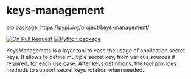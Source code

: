 # keys-management
pip package: https://pypi.org/project/keys-management/

[![On Pull Request](https://github.com/nielsen-oss/keys-management/actions/workflows/pr_ci.yaml/badge.svg?branch=main)](https://github.com/nielsen-oss/keys-management/actions/workflows/pr_ci.yaml)
[![Python package](https://github.com/nielsen-oss/keys-management/actions/workflows/push_ci.yaml/badge.svg?branch=main)](https://github.com/nielsen-oss/keys-management/actions/workflows/push_ci.yaml)

KeysManagemets is a layer tool to ease the usage of application secret keys.
It allows to define multiple secret key,  from various sources if required, for each use case.
After keys definitions, the tool provides methods to support secret keys rotation when needed.
